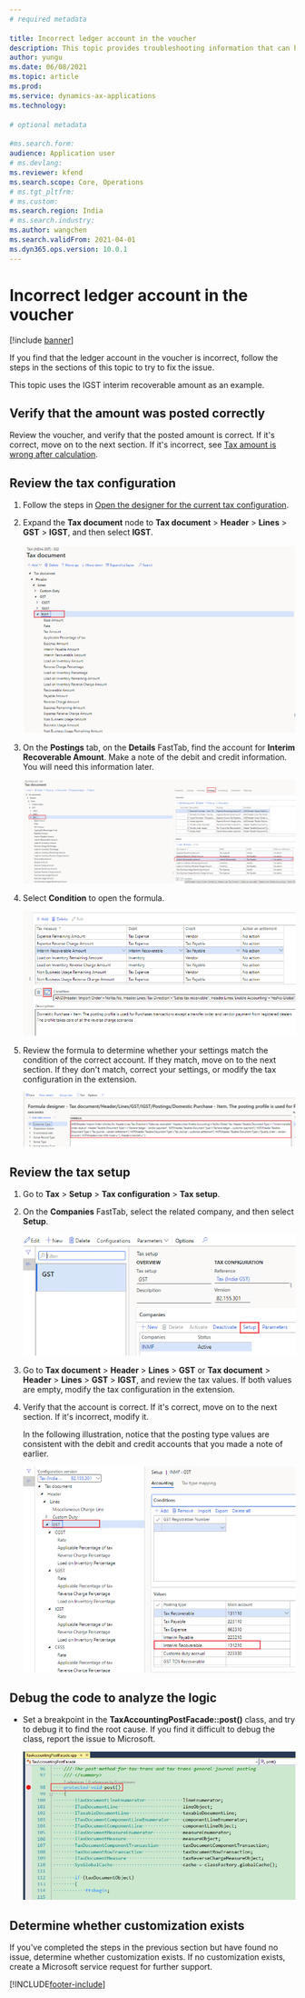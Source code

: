 ```yaml
---
# required metadata

title: Incorrect ledger account in the voucher
description: This topic provides troubleshooting information that can help when the ledger account in the voucher is incorrect.
author: yungu
ms.date: 06/08/2021
ms.topic: article
ms.prod: 
ms.service: dynamics-ax-applications
ms.technology: 

# optional metadata

#ms.search.form:
audience: Application user
# ms.devlang: 
ms.reviewer: kfend
ms.search.scope: Core, Operations
# ms.tgt_pltfrm: 
# ms.custom: 
ms.search.region: India
# ms.search.industry: 
ms.author: wangchen
ms.search.validFrom: 2021-04-01
ms.dyn365.ops.version: 10.0.1
---
```


# Incorrect ledger account in the voucher

[!include [banner](../includes/banner.md)]

If you find that the ledger account in the voucher is incorrect, follow the steps in the sections of this topic to try to fix the issue.

This topic uses the IGST interim recoverable amount as an example.

## Verify that the amount was posted correctly

Review the voucher, and verify that the posted amount is correct. If it's correct, move on to the next section. If it's incorrect, see [Tax amount is wrong after calculation](apac-ind-GST-troubleshooting-tax-amount-wrong-after-calculation.md).

## Review the tax configuration

1. Follow the steps in [Open the designer for the current tax configuration](apac-ind-GST-troubleshooting-open-designer-current-used-tax-configuration.md).
2. Expand the **Tax document** node to **Tax document** \> **Header** \> **Lines** \> **GST** \> **IGST**, and then select **IGST**.

    [![Expanded Tax document node.](./media/ledger-account-voucher-wrong-Picture1.png)](./media/ledger-account-voucher-wrong-Picture1.png)

3. On the **Postings** tab, on the **Details** FastTab, find the account for **Interim Recoverable Amount**. Make a note of the debit and credit information. You will need this information later.

    [![Interim Recoverable Amount on the Details FastTab.](./media/ledger-account-voucher-wrong-Picture2.png)](./media/ledger-account-voucher-wrong-Picture2.png)

4. Select **Condition** to open the formula.

    [![Condition button on the Details FastTab.](./media/ledger-account-voucher-wrong-Picture3.png)](./media/ledger-account-voucher-wrong-Picture3.png)

5. Review the formula to determine whether your settings match the condition of the correct account. If they match, move on to the next section. If they don't match, correct your settings, or modify the tax configuration in the extension.

    [![Formula.](./media/ledger-account-voucher-wrong-Picture4.png)](./media/ledger-account-voucher-wrong-Picture4.png)

## Review the tax setup

1. Go to **Tax** \> **Setup** \> **Tax configuration** \> **Tax setup**.
2. On the **Companies** FastTab, select the related company, and then select **Setup**.

    [![Setup button on the Tax setup page.](./media/ledger-account-voucher-wrong-Picture5.png)](./media/ledger-account-voucher-wrong-Picture5.png)

3. Go to **Tax document** \> **Header** \> **Lines** \> **GST** or **Tax document** \> **Header** \> **Lines** \> **GST** \> **IGST**, and review the tax values. If both values are empty, modify the tax configuration in the extension.
5. Verify that the account is correct. If it's correct, move on to the next section. If it's incorrect, modify it.

    In the following illustration, notice that the posting type values are consistent with the debit and credit accounts that you made a note of earlier.

    [![Posting type values.](./media/ledger-account-voucher-wrong-Picture6.png)](./media/ledger-account-voucher-wrong-Picture6.png)

## Debug the code to analyze the logic

- Set a breakpoint in the **TaxAccountingPostFacade::post()** class, and try to debug it to find the root cause. If you find it difficult to debug the class, report the issue to Microsoft.

    [![Breakpoint in the TaxAccountingPostFacade::post() class.](./media/ledger-account-voucher-wrong-Picture7.png)](./media/ledger-account-voucher-wrong-Picture7.png)

## Determine whether customization exists

If you've completed the steps in the previous section but have found no issue, determine whether customization exists. If no customization exists, create a Microsoft service request for further support.

[!INCLUDE[footer-include](../../includes/footer-banner.md)]
